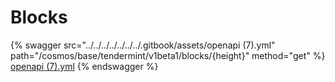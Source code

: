# Blocks

{% swagger src="../../../../../../../.gitbook/assets/openapi (7).yml" path="/cosmos/base/tendermint/v1beta1/blocks/{height}" method="get" %}
[openapi (7).yml](<../../../../../../../.gitbook/assets/openapi (7).yml>)
{% endswagger %}
